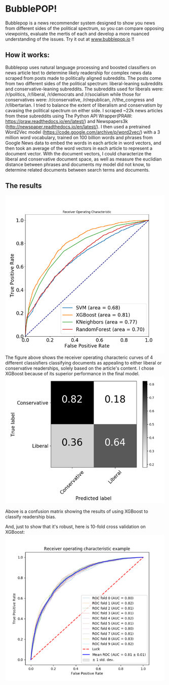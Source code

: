 #      BubblePOP!        #


Bubblepop is a news recommender system designed to show you news from different sides of the political spectrum, so you can compare opposing viewpoints, evaluate the mertis of each and develop a more nuanced understanding of the issues.  Try it out at www.bubblepop.io !!     


##	How it works:	##
Bubblepop uses natural language processing and boosted classifiers on news article text to determine likely readership for complex news data scraped from posts made to politically aligned subreddits.  The posts come from two different sides of the political spectrum: liberal-leaning subreddits and conservative-leaning subreddits.  The subreddits used for liberals were: /r/politics, /r/liberal, /r/democrats and /r/socialism while those for conservatives were: /r/conservative, /r/republican, /r/the_congress and /r/libertarian.  I tried to balance the extent of liberalism and conservatism by cavasing the political spectrum on either side.  I scraped ~22k news articles from these subreddits using The Python API Wrapper(PRAW: https://praw.readthedocs.io/en/latest/) and Newspapers3k (http://newspaper.readthedocs.io/en/latest/).  I then used a pretrained Word2Vec model (https://code.google.com/archive/p/word2vec/) with a 3 million word vocabulary, trained on 100 billion words and phrases from Google News data to embed the words in each article in word vectors, and then took an average of the word vectors in each article to represent a document vector.  With the document vectors, I could characterize the liberal and conservative document space, as well as measure the euclidian distance between phrases and documents my model did not know, to determine related documents between search terms and documents.
##	The results	##
![alt text](graphs/ROC_Curves4.png "ROC Curve")
The figure above shows the receiver operating characteric curves of 4 different classisfiers classifying documents as appealing to either liberal or conservative readerships, solely based on the article's content.  I chose XGBoost because of its superior performance in the final model.
![alt text](graphs/XGBoostConfusionMatrix.png "Confusion Matrix")

Above is a confusion matrix showing the results of using XGBoost to classify readership bias.

And, just to show that it's robust, here is 10-fold cross validation on XGBoost:
![alt text](graphs/ROC_CrossValidation_XGBoost_n200_depth5.png "ROC Curve")
